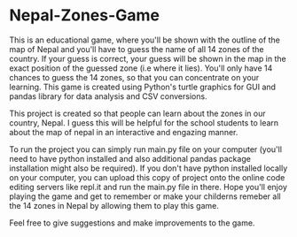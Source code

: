 # Nepal-Zones-Game
This is an educational game, where you'll be shown with the outline of the map of Nepal and you'll have to guess the name of all 14 zones of the country. If your guess is correct, your guess will be shown in the map in the exact position of the guessed zone (i.e where it lies). You'll only have 14 chances to guess the 14 zones, so that you can concentrate on your learning. This game is created using Python's turtle graphics for GUI and pandas library for data analysis and CSV conversions.

This project is created so that people can learn about the zones in our country, Nepal. I guess this will be helpful for the school students to learn about the map of nepal in an interactive and engazing manner. 

To run the project you can simply run main.py file on your computer (you'll need to have python installed and also additional pandas package installation might also be required). If you don't have python installed locally on your computer, you can upload this copy of project onto the online code editing servers like repl.it and run the main.py file in there. Hope you'll enjoy playing the game and get to remember or make your childerns remeber all the 14 zones in Nepal by allowing them to play this game.

Feel free to give suggestions and make improvements to the game. 
